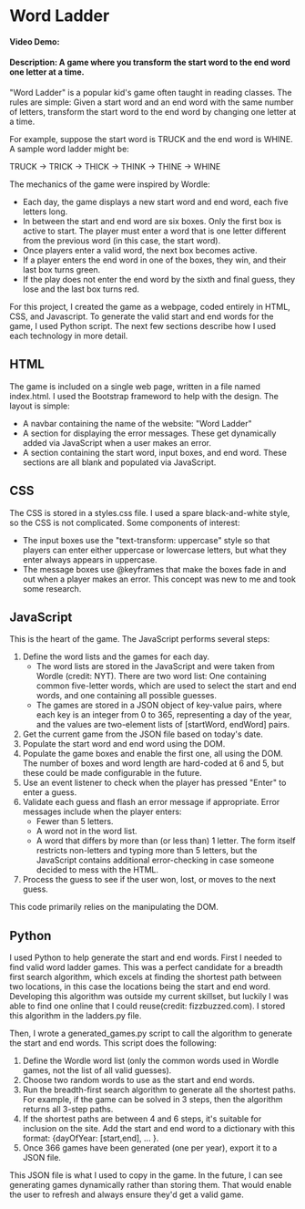 # Word Ladder
#### Video Demo:  <URL HERE>
#### Description: A game where you transform the start word to the end word one letter at a time.

"Word Ladder" is a popular kid's game often taught in reading classes. The rules are simple: Given a start word and an end word with the same number of letters, transform the start word to the end word by changing one letter at a time.

For example, suppose the start word is TRUCK and the end word is WHINE. A sample word ladder might be:

TRUCK -> TRICK -> THICK -> THINK -> THINE -> WHINE

The mechanics of the game were inspired by Wordle: 

* Each day, the game displays a new start word and end word, each five letters long.
* In between the start and end word are six boxes. Only the first box is active to start. The player must enter a word that is one letter different from the previous word (in this case, the start word). 
* Once players enter a valid word, the next box becomes active.
* If a player enters the end word in one of the boxes, they win, and their last box turns green.
* If the play does not enter the end word by the sixth and final guess, they lose and the last box turns red.


For this project, I created the game as a webpage, coded entirely in HTML, CSS, and Javascript. To generate the valid start and end words for the game, I used Python script. The next few sections describe how I used each technology in more detail.

## HTML
The game is included on a single web page, written in a file named index.html. I used the Bootstrap frameword to help with the design. The layout is simple:

* A navbar containing the name of the website: "Word Ladder"
* A section for displaying the error messages. These get dynamically added via JavaScript when a user makes an error.
* A section containing the start word, input boxes, and end word. These sections are all blank and populated via JavaScript.

## CSS
The CSS is stored in a styles.css file. I used a spare black-and-white style, so the CSS is not complicated. Some components of interest:
* The input boxes use the "text-transform: uppercase" style so that players can enter either uppercase or lowercase letters, but what they enter always appears in uppercase.
* The message boxes use @keyframes that make the boxes fade in and out when a player makes an error. This concept was new to me and took some research.

## JavaScript
This is the heart of the game. The JavaScript performs several steps:
1. Define the word lists and the games for each day.
   * The word lists are stored in the JavaScript and were taken from Wordle (credit: NYT). There are two word list: One containing common five-letter words, which are used to select the start and end words, and one containing all possible guesses.
   * The games are stored in a JSON object of key-value pairs, where each key is an integer from 0 to 365, representing a day of the year, and the values are two-element lists of [startWord, endWord] pairs.
2. Get the current game from the JSON file based on today's date.
3. Populate the start word and end word using the DOM.
4. Populate the game boxes and enable the first one, all using the DOM. The number of boxes and word length are hard-coded at 6 and 5, but these could be made configurable in the future.
5. Use an event listener to check when the player has pressed "Enter" to enter a guess.
6. Validate each guess and flash an error message if appropriate. Error messages include when the player enters:
   * Fewer than 5 letters.
   * A word not in the word list.
   * A word that differs by more than (or less than) 1 letter.
The form itself restricts non-letters and typing more than 5 letters, but the JavaScript contains additional error-checking in case someone decided to mess with the HTML.
7. Process the guess to see if the user won, lost, or moves to the next guess.

This code primarily relies on the manipulating the DOM.

## Python
I used Python to help generate the start and end words. First I needed to find valid word ladder games. This was a perfect candidate for a breadth first search algorithm, which excels at finding the shortest path between two locations, in this case the locations being the start and end word. Developing this algorithm was outside my current skillset, but luckily I was able to find one online that I could reuse(credit: fizzbuzzed.com). I stored this algorithm in the ladders.py file.

Then, I wrote a generated_games.py script to call the algorithm to generate the start and end words. This script does the following:

1. Define the Wordle word list (only the common words used in Wordle games, not the list of all valid guesses).
2. Choose two random words to use as the start and end words.
3. Run the breadth-first search algorithm to generate all the shortest paths. For example, if the game can be solved in 3 steps, then the algorithm returns all 3-step paths.
4. If the shortest paths are between 4 and 6 steps, it's suitable for inclusion on the site. Add the start and end word to a dictionary with this format: {dayOfYear: [start,end], ... }.
5. Once 366 games have been generated (one per year), export it to a JSON file.

This JSON file is what I used to copy in the game. In the future, I can see generating games dynamically rather than storing them. That would enable the user to refresh and always ensure they'd get a valid game. 
